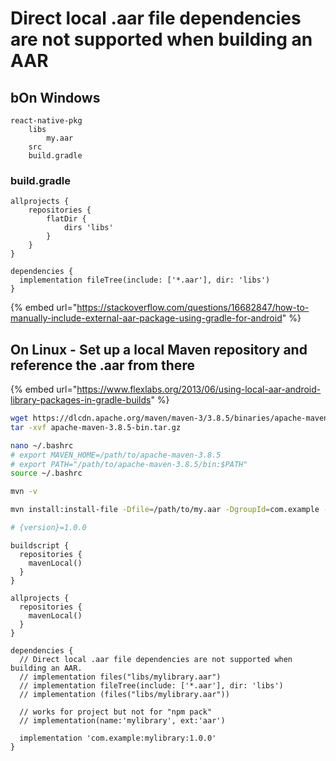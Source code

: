 # Direct local .aar file dependencies are not supported when building an AAR

## bOn Windows

```
react-native-pkg
    libs
        my.aar
    src
    build.gradle
```

### build.gradle

```
allprojects {
    repositories {
        flatDir {
            dirs 'libs'
        }
    }
}

dependencies {
  implementation fileTree(include: ['*.aar'], dir: 'libs')
}
```

{% embed url="https://stackoverflow.com/questions/16682847/how-to-manually-include-external-aar-package-using-gradle-for-android" %}

## On Linux - Set up a local Maven repository and reference the .aar from there

{% embed url="https://www.flexlabs.org/2013/06/using-local-aar-android-library-packages-in-gradle-builds" %}

```bash
wget https://dlcdn.apache.org/maven/maven-3/3.8.5/binaries/apache-maven-3.8.5-bin.tar.gz
tar -xvf apache-maven-3.8.5-bin.tar.gz

nano ~/.bashrc
# export MAVEN_HOME=/path/to/apache-maven-3.8.5
# export PATH="/path/to/apache-maven-3.8.5/bin:$PATH"
source ~/.bashrc

mvn -v
```

```bash
mvn install:install-file -Dfile=/path/to/my.aar -DgroupId=com.example -DartifactId=mylibrary -Dversion={version} -Dpackaging=aar

# {version}=1.0.0
```

```
buildscript {
  repositories {
    mavenLocal()
  }
}

allprojects {
  repositories {
    mavenLocal()
  }
}

dependencies {
  // Direct local .aar file dependencies are not supported when building an AAR.
  // implementation files("libs/mylibrary.aar")
  // implementation fileTree(include: ['*.aar'], dir: 'libs')
  // implementation (files("libs/mylibrary.aar"))

  // works for project but not for "npm pack"
  // implementation(name:'mylibrary', ext:'aar')

  implementation 'com.example:mylibrary:1.0.0'
}  
```
